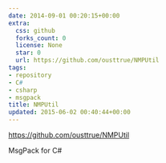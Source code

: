 ```yaml
---
date: 2014-09-01 00:20:15+00:00
extra:
  css: github
  forks_count: 0
  license: None
  star: 0
  url: https://github.com/ousttrue/NMPUtil
tags:
- repository
- C#
- csharp
- msgpack
title: NMPUtil
updated: 2015-06-02 00:40:44+00:00
---
```


<https://github.com/ousttrue/NMPUtil>

MsgPack for C#
